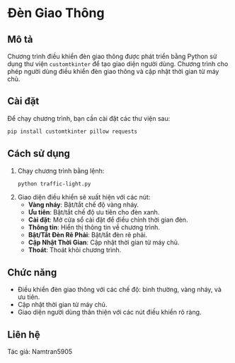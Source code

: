 # Đèn Giao Thông

## Mô tả
Chương trình điều khiển đèn giao thông được phát triển bằng Python sử dụng thư viện `customtkinter` để tạo giao diện người dùng. Chương trình cho phép người dùng điều khiển đèn giao thông và cập nhật thời gian từ máy chủ.

## Cài đặt
Để chạy chương trình, bạn cần cài đặt các thư viện sau:
```bash
pip install customtkinter pillow requests
```

## Cách sử dụng
1. Chạy chương trình bằng lệnh:
   ```bash
   python traffic-light.py
   ```
2. Giao diện điều khiển sẽ xuất hiện với các nút:
   - **Vàng nháy**: Bật/tắt chế độ vàng nháy.
   - **Ưu tiên**: Bật/tắt chế độ ưu tiên cho đèn xanh.
   - **Cài đặt**: Mở cửa sổ cài đặt để điều chỉnh thời gian đèn.
   - **Thông tin**: Hiển thị thông tin về chương trình.
   - **Bật/Tắt Đèn Rẽ Phải**: Bật/tắt đèn rẽ phải.
   - **Cập Nhật Thời Gian**: Cập nhật thời gian từ máy chủ.
   - **Thoát**: Thoát khỏi chương trình.

## Chức năng
- Điều khiển đèn giao thông với các chế độ: bình thường, vàng nháy, và ưu tiên.
- Cập nhật thời gian từ máy chủ.
- Giao diện người dùng thân thiện với các nút điều khiển rõ ràng.

## Liên hệ
Tác giả: Namtran5905
